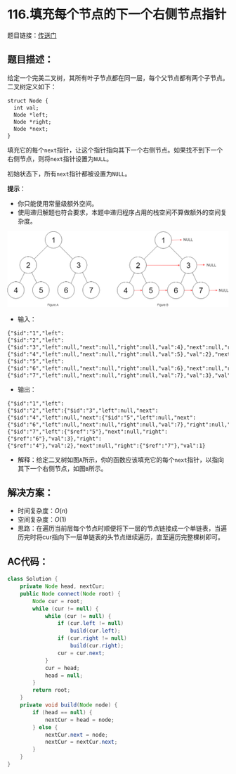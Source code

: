 # 116.填充每个节点的下一个右侧节点指针
题目链接：[传送门](https://leetcode-cn.com/problems/populating-next-right-pointers-in-each-node/)

## 题目描述：
给定一个完美二叉树，其所有叶子节点都在同一层，每个父节点都有两个子节点。二叉树定义如下：

```
struct Node {
  int val;
  Node *left;
  Node *right;
  Node *next;
}
```

填充它的每个`next`指针，让这个指针指向其下一个右侧节点。如果找不到下一个右侧节点，则将`next`指针设置为`NULL`。

初始状态下，所有`next`指针都被设置为`NULL`。

**提示**：

- 你只能使用常量级额外空间。
- 使用递归解题也符合要求，本题中递归程序占用的栈空间不算做额外的空间复杂度。

![](../_media/116_sample.png)

- 输入：

```
{"$id":"1","left":
{"$id":"2","left":
{"$id":"3","left":null,"next":null,"right":null,"val":4},"next":null,"right":
{"$id":"4","left":null,"next":null,"right":null,"val":5},"val":2},"next":null,"right":{"$id":"5","left":
{"$id":"6","left":null,"next":null,"right":null,"val":6},"next":null,"right":{"$id":"7","left":null,"next":null,"right":null,"val":7},"val":3},"val":1}
```

- 输出：

```
{"$id":"1","left":
{"$id":"2","left":{"$id":"3","left":null,"next":{"$id":"4","left":null,"next":{"$id":"5","left":null,"next":{"$id":"6","left":null,"next":null,"right":null,"val":7},"right":null,"val":6},"right":null,"val":5},"right":null,"val":4},"next":{"$id":"7","left":{"$ref":"5"},"next":null,"right":{"$ref":"6"},"val":3},"right":{"$ref":"4"},"val":2},"next":null,"right":{"$ref":"7"},"val":1}
```

- 解释：给定二叉树如图`A`所示，你的函数应该填充它的每个`next`指针，以指向其下一个右侧节点，如图`B`所示。

## 解决方案：
- 时间复杂度：$O(n)$
- 空间复杂度：$O(1)$
- 思路：在遍历当前层每个节点时顺便将下一层的节点链接成一个单链表，当遍历完时将cur指向下一层单链表的头节点继续遍历，直至遍历完整棵树即可。

## AC代码：
```java
class Solution {
	private Node head, nextCur;
	public Node connect(Node root) {
		Node cur = root;
		while (cur != null) {
			while (cur != null) {
				if (cur.left != null)
					build(cur.left);
				if (cur.right != null)
					build(cur.right);
				cur = cur.next;
			}
			cur = head;
			head = null;
		}
		return root;
	}
	private void build(Node node) {
		if (head == null) {
			nextCur = head = node;
		} else {
			nextCur.next = node;
			nextCur = nextCur.next;
		}
	}
}
```